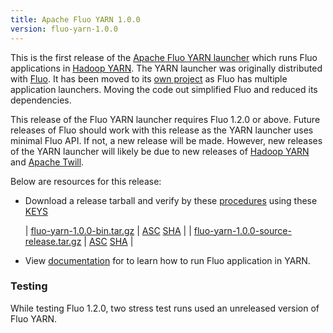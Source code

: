 ```yaml
---
title: Apache Fluo YARN 1.0.0
version: fluo-yarn-1.0.0
---
```


This is the first release of the [Apache Fluo YARN launcher][fluo-yarn] which runs Fluo applications in
[Hadoop YARN][YARN]. The YARN launcher was originally distributed with [Fluo][fluo]. It has been
moved to its [own project][fluo-yarn] as Fluo has multiple application launchers. Moving the code out
simplified Fluo and reduced its dependencies.

This release of the Fluo YARN launcher requires Fluo 1.2.0 or above. Future releases of Fluo should
work with this release as the YARN launcher uses minimal Fluo API. If not, a new release will be made. However,
new releases of the YARN launcher will likely be due to new releases of [Hadoop YARN][YARN] and [Apache Twill][Twill].

Below are resources for this release:

 * Download a release tarball and verify by these [procedures] using these [KEYS]
 
   | [fluo-yarn-1.0.0-bin.tar.gz][bin-release]            | [ASC][bin-asc] [SHA][bin-sha] |
   | [fluo-yarn-1.0.0-source-release.tar.gz][src-release] | [ASC][src-asc] [SHA][src-sha] |
 * View [documentation][docs] for to learn how to run Fluo application in YARN.

### Testing

While testing Fluo 1.2.0, two stress test runs used an unreleased version of Fluo YARN.
 
[procedures]: https://www.apache.org/info/verification
[KEYS]: https://downloads.apache.org/fluo/KEYS
[bin-release]: https://www.apache.org/dyn/closer.lua/fluo/fluo-yarn/1.0.0/fluo-yarn-1.0.0-bin.tar.gz
[bin-asc]: https://downloads.apache.org/fluo/fluo-yarn/1.0.0/fluo-yarn-1.0.0-bin.tar.gz.asc
[bin-sha]: https://downloads.apache.org/fluo/fluo-yarn/1.0.0/fluo-yarn-1.0.0-bin.tar.gz.sha512
[src-release]: https://www.apache.org/dyn/closer.lua/fluo/fluo-yarn/1.0.0/fluo-yarn-1.0.0-source-release.tar.gz
[src-asc]: https://downloads.apache.org/fluo/fluo-yarn/1.0.0/fluo-yarn-1.0.0-source-release.tar.gz.asc
[src-sha]: https://downloads.apache.org/fluo/fluo-yarn/1.0.0/fluo-yarn-1.0.0-source-release.tar.gz.sha512
[docs]: /docs/fluo/1.2/administration/run-fluo-in-yarn
[fluo-yarn]: https://github.com/apache/fluo-yarn
[YARN]: https://hadoop.apache.org/docs/r2.8.0/hadoop-yarn/hadoop-yarn-site/YARN.html
[fluo]: https://github.com/apache/fluo
[Twill]: http://twill.apache.org/
